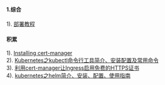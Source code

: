 #### 1.综合
1). [部署教程](https://github.com/opsnull/follow-me-install-kubernetes-cluster/tree/v1.6.2)  

#### 积累
1). [Installing cert-manager](https://cert-manager.readthedocs.io/en/latest/getting-started/install/index.html)  
2). [Kubernetes之kubectl命令行工具简介、安装配置及常用命令](https://blog.csdn.net/bbwangj/article/details/80814568)  
3). [利用cert-manager让Ingress启用免费的HTTPS证书](https://cloud.tencent.com/developer/article/1326543)  
4). [kubernetes之helm简介、安装、配置、使用指南](https://blog.csdn.net/bbwangj/article/details/81087911)  






